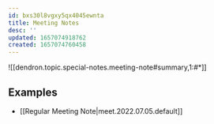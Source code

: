 ```yaml
---
id: bxs30l8vgxy5qx4045ewnta
title: Meeting Notes
desc: ''
updated: 1657074918762
created: 1657074760458
---
```


![[dendron.topic.special-notes.meeting-note#summary,1:#*]]

## Examples
- [[Regular Meeting Note|meet.2022.07.05.default]]